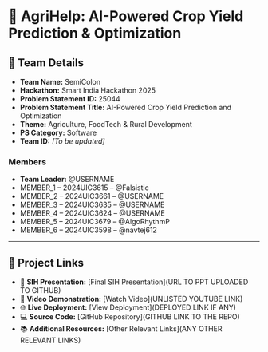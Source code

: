 # 🌱 AgriHelp: AI-Powered Crop Yield Prediction & Optimization

## 👥 Team Details

- **Team Name:** SemiColon  
- **Hackathon:** Smart India Hackathon 2025  
- **Problem Statement ID:** 25044  
- **Problem Statement Title:** AI-Powered Crop Yield Prediction and Optimization  
- **Theme:** Agriculture, FoodTech & Rural Development  
- **PS Category:** Software  
- **Team ID:** _[To be updated]_  

### Members
- **Team Leader:** @USERNAME  
- MEMBER_1 – 2024UIC3615 – @Falsistic  
- MEMBER_2 – 2024UIC3661 – @USERNAME
- MEMBER_3 – 2024UIC3635 – @USERNAME  
- MEMBER_4 – 2024UIC3624 – @USERNAME  
- MEMBER_5 – 2024UIC3679 – @AlgoRhythmP 
- MEMBER_6 – 2024UIC3598 – @navtej612  

---

## 🔗 Project Links

- 📑 **SIH Presentation:** [Final SIH Presentation](URL TO PPT UPLOADED TO GITHUB)  
- 🎥 **Video Demonstration:** [Watch Video](UNLISTED YOUTUBE LINK)  
- 🌐 **Live Deployment:** [View Deployment](DEPLOYED LINK IF ANY)  
- 💻 **Source Code:** [GitHub Repository](GITHUB LINK TO THE REPO)  
- 📚 **Additional Resources:** [Other Relevant Links](ANY OTHER RELEVANT LINKS)  
